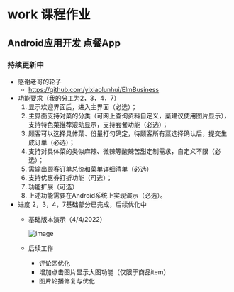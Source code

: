# work 课程作业
## Android应用开发 点餐App
### 持续更新中
- 感谢老哥的轮子
  - https://github.com/yixiaolunhui/ElmBusiness   
- 功能要求（我的分工为2，3，4，7）
  1. 显示欢迎界面后，进入主界面（必选）；
  2. 主界面支持对菜的分类（可网上查询资料自定义，菜建议使用图片显示），支持特色菜推荐滚动显示，支持套餐功能（必选）；
  3. 顾客可以选择具体菜、份量打勾确定，待顾客所有菜选择确认后，提交生成订单（必选）；
  4. 支持对具体菜的类似麻辣、微辣等酸辣苦甜定制需求，自定义不限（必选）；
  5. 需输出顾客订单总价和菜单详细清单（必选）
  6. 支持优惠券打折功能（可选）；
  7. 功能扩展（可选）
  8. 上述功能需要在Android系统上实现演示（必选）。
- 进度
  2，3，4，7基础部分已完成，后续优化中 
  - 基础版本演示（4/4/2022）
    
    ![image](https://github.com/Schiz0mania/work/blob/master/%E5%8A%A8%E7%94%BB.gif)
  - 后续工作
    - 评论区优化
    - 增加点击图片显示大图功能（仅限于商品item）
    - 图片轮播修复与优化




